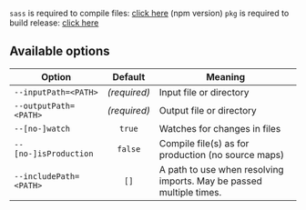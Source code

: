 `sass` is required to compile files: [click here](https://sass-lang.com/install) (npm version)
`pkg` is required to build release: [click here](https://www.npmjs.com/package/pkg)

## Available options
| Option                 | Default | Meaning |
| ---------------------- |:-------:| -------|
| `--inputPath=<PATH>`   | _(required)_ | Input file or directory |
| `--outputPath=<PATH>`  | _(required)_ | Output file or directory |
| `--[no-]watch`         | `true` | Watches for changes in files |
| `--[no-]isProduction`  | `false` | Compile file(s) as for production (no source maps) |
| `--includePath=<PATH>` | `[]` | A path to use when resolving imports. May be passed multiple times. |
